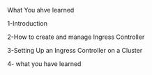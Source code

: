 What You ahve learned

1-Introduction

2-How to create and manage Ingress Controller

3-Setting Up an Ingress Controller on a Cluster

4- what you have learned